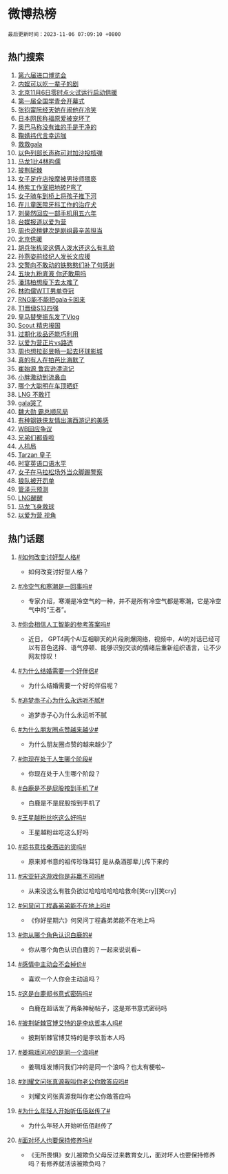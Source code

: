# 微博热榜

`最后更新时间：2023-11-06 07:09:10 +0800`

## 热门搜索

1. [第六届进口博览会](https://m.weibo.cn/search?containerid=100103type%3D1%26t%3D10%26q%3D%23%E7%AC%AC%E5%85%AD%E5%B1%8A%E8%BF%9B%E5%8F%A3%E5%8D%9A%E8%A7%88%E4%BC%9A%23&stream_entry_id=51&isnewpage=1&extparam=seat%3D1%26pos%3D0%26q%3D%2523%25E7%25AC%25AC%25E5%2585%25AD%25E5%25B1%258A%25E8%25BF%259B%25E5%258F%25A3%25E5%258D%259A%25E8%25A7%2588%25E4%25BC%259A%2523%26c_type%3D51%26stream_entry_id%3D51%26cate%3D10103%26dgr%3D0%26filter_type%3Drealtimehot%26display_time%3D1699225748%26pre_seqid%3D1699225748948021755131)
1. [内娱可以吃一辈子的剧](https://m.weibo.cn/search?containerid=100103type%3D1%26t%3D10%26q%3D%E5%86%85%E5%A8%B1%E5%8F%AF%E4%BB%A5%E5%90%83%E4%B8%80%E8%BE%88%E5%AD%90%E7%9A%84%E5%89%A7&stream_entry_id=31&isnewpage=1&extparam=seat%3D1%26pos%3D0%26lcate%3D5001%26flag%3D2%26dgr%3D0%26q%3D%25E5%2586%2585%25E5%25A8%25B1%25E5%258F%25AF%25E4%25BB%25A5%25E5%2590%2583%25E4%25B8%2580%25E8%25BE%2588%25E5%25AD%2590%25E7%259A%2584%25E5%2589%25A7%26filter_type%3Drealtimehot%26stream_entry_id%3D31%26band_rank%3D1%26cate%3D5001%26realpos%3D1%26c_type%3D31%26display_time%3D1699225748%26pre_seqid%3D1699225748948021755131)
1. [北京11月6日零时点火试运行启动供暖](https://m.weibo.cn/search?containerid=100103type%3D1%26t%3D10%26q%3D%23%E5%8C%97%E4%BA%AC11%E6%9C%886%E6%97%A5%E9%9B%B6%E6%97%B6%E7%82%B9%E7%81%AB%E8%AF%95%E8%BF%90%E8%A1%8C%E5%90%AF%E5%8A%A8%E4%BE%9B%E6%9A%96%23&stream_entry_id=31&isnewpage=1&extparam=seat%3D1%26pos%3D1%26lcate%3D5001%26flag%3D0%26dgr%3D0%26q%3D%2523%25E5%258C%2597%25E4%25BA%25AC11%25E6%259C%25886%25E6%2597%25A5%25E9%259B%25B6%25E6%2597%25B6%25E7%2582%25B9%25E7%2581%25AB%25E8%25AF%2595%25E8%25BF%2590%25E8%25A1%258C%25E5%2590%25AF%25E5%258A%25A8%25E4%25BE%259B%25E6%259A%2596%2523%26filter_type%3Drealtimehot%26stream_entry_id%3D31%26band_rank%3D2%26cate%3D5001%26realpos%3D2%26c_type%3D31%26display_time%3D1699225748%26pre_seqid%3D1699225748948021755131)
1. [第一届全国学青会开幕式](https://m.weibo.cn/search?containerid=100103type%3D1%26t%3D10%26q%3D%23%E7%AC%AC%E4%B8%80%E5%B1%8A%E5%85%A8%E5%9B%BD%E5%AD%A6%E9%9D%92%E4%BC%9A%E5%BC%80%E5%B9%95%E5%BC%8F%23&stream_entry_id=31&isnewpage=1&extparam=seat%3D1%26pos%3D2%26lcate%3D5001%26flag%3D0%26dgr%3D0%26q%3D%2523%25E7%25AC%25AC%25E4%25B8%2580%25E5%25B1%258A%25E5%2585%25A8%25E5%259B%25BD%25E5%25AD%25A6%25E9%259D%2592%25E4%25BC%259A%25E5%25BC%2580%25E5%25B9%2595%25E5%25BC%258F%2523%26filter_type%3Drealtimehot%26stream_entry_id%3D31%26band_rank%3D3%26cate%3D5001%26realpos%3D3%26c_type%3D31%26display_time%3D1699225748%26pre_seqid%3D1699225748948021755131)
1. [张钧甯阮经天她在闹他在冷笑](https://m.weibo.cn/search?containerid=100103type%3D1%26t%3D10%26q%3D%23%E5%BC%A0%E9%92%A7%E7%94%AF%E9%98%AE%E7%BB%8F%E5%A4%A9%E5%A5%B9%E5%9C%A8%E9%97%B9%E4%BB%96%E5%9C%A8%E5%86%B7%E7%AC%91%23&stream_entry_id=31&isnewpage=1&extparam=seat%3D1%26pos%3D3%26lcate%3D5001%26flag%3D0%26dgr%3D0%26q%3D%2523%25E5%25BC%25A0%25E9%2592%25A7%25E7%2594%25AF%25E9%2598%25AE%25E7%25BB%258F%25E5%25A4%25A9%25E5%25A5%25B9%25E5%259C%25A8%25E9%2597%25B9%25E4%25BB%2596%25E5%259C%25A8%25E5%2586%25B7%25E7%25AC%2591%2523%26filter_type%3Drealtimehot%26stream_entry_id%3D31%26band_rank%3D4%26cate%3D5001%26realpos%3D4%26c_type%3D31%26display_time%3D1699225748%26pre_seqid%3D1699225748948021755131)
1. [日本网民称福原爱被宠坏了](https://m.weibo.cn/search?containerid=100103type%3D1%26t%3D10%26q%3D%23%E6%97%A5%E6%9C%AC%E7%BD%91%E6%B0%91%E7%A7%B0%E7%A6%8F%E5%8E%9F%E7%88%B1%E8%A2%AB%E5%AE%A0%E5%9D%8F%E4%BA%86%23&stream_entry_id=31&isnewpage=1&extparam=seat%3D1%26pos%3D4%26lcate%3D5001%26flag%3D0%26dgr%3D0%26q%3D%2523%25E6%2597%25A5%25E6%259C%25AC%25E7%25BD%2591%25E6%25B0%2591%25E7%25A7%25B0%25E7%25A6%258F%25E5%258E%259F%25E7%2588%25B1%25E8%25A2%25AB%25E5%25AE%25A0%25E5%259D%258F%25E4%25BA%2586%2523%26filter_type%3Drealtimehot%26stream_entry_id%3D31%26band_rank%3D5%26cate%3D5001%26realpos%3D5%26c_type%3D31%26display_time%3D1699225748%26pre_seqid%3D1699225748948021755131)
1. [奥巴马称没有谁的手是干净的](https://m.weibo.cn/search?containerid=100103type%3D1%26t%3D10%26q%3D%23%E5%A5%A5%E5%B7%B4%E9%A9%AC%E7%A7%B0%E6%B2%A1%E6%9C%89%E8%B0%81%E7%9A%84%E6%89%8B%E6%98%AF%E5%B9%B2%E5%87%80%E7%9A%84%23&stream_entry_id=31&isnewpage=1&extparam=seat%3D1%26pos%3D5%26lcate%3D5001%26flag%3D2%26dgr%3D0%26q%3D%2523%25E5%25A5%25A5%25E5%25B7%25B4%25E9%25A9%25AC%25E7%25A7%25B0%25E6%25B2%25A1%25E6%259C%2589%25E8%25B0%2581%25E7%259A%2584%25E6%2589%258B%25E6%2598%25AF%25E5%25B9%25B2%25E5%2587%2580%25E7%259A%2584%2523%26filter_type%3Drealtimehot%26stream_entry_id%3D31%26band_rank%3D6%26cate%3D5001%26realpos%3D6%26c_type%3D31%26display_time%3D1699225748%26pre_seqid%3D1699225748948021755131)
1. [鞠婧祎代言幸运咖](https://m.weibo.cn/search?containerid=100103type%3D1%26t%3D10%26q%3D%23%E9%9E%A0%E5%A9%A7%E7%A5%8E%E4%BB%A3%E8%A8%80%E5%B9%B8%E8%BF%90%E5%92%96%23&stream_entry_id=31&isnewpage=1&extparam=seat%3D1%26pos%3D6%26is_ad_pos%3D1%26topic_ad%3D1%26dgr%3D0%26filter_type%3Drealtimehot%26q%3D%2523%25E9%259E%25A0%25E5%25A9%25A7%25E7%25A5%258E%25E4%25BB%25A3%25E8%25A8%2580%25E5%25B9%25B8%25E8%25BF%2590%25E5%2592%2596%2523%26c_type%3D31%26stream_entry_id%3D31%26adid%3D210591%26cate%3D5001%26lcate%3D5001%26band_rank%3D7%26display_time%3D1699225748%26pre_seqid%3D1699225748948021755131)
1. [救救gala](https://m.weibo.cn/search?containerid=100103type%3D1%26t%3D10%26q%3D%E6%95%91%E6%95%91gala&stream_entry_id=31&isnewpage=1&extparam=seat%3D1%26pos%3D7%26lcate%3D5001%26flag%3D16%26dgr%3D0%26q%3D%25E6%2595%2591%25E6%2595%2591gala%26filter_type%3Drealtimehot%26stream_entry_id%3D31%26band_rank%3D7%26cate%3D5001%26realpos%3D7%26c_type%3D31%26display_time%3D1699225748%26pre_seqid%3D1699225748948021755131)
1. [以色列部长声称可对加沙投核弹](https://m.weibo.cn/search?containerid=100103type%3D1%26t%3D10%26q%3D%23%E4%BB%A5%E8%89%B2%E5%88%97%E9%83%A8%E9%95%BF%E5%A3%B0%E7%A7%B0%E5%8F%AF%E5%AF%B9%E5%8A%A0%E6%B2%99%E6%8A%95%E6%A0%B8%E5%BC%B9%23&stream_entry_id=31&isnewpage=1&extparam=seat%3D1%26pos%3D8%26lcate%3D5001%26flag%3D0%26dgr%3D0%26q%3D%2523%25E4%25BB%25A5%25E8%2589%25B2%25E5%2588%2597%25E9%2583%25A8%25E9%2595%25BF%25E5%25A3%25B0%25E7%25A7%25B0%25E5%258F%25AF%25E5%25AF%25B9%25E5%258A%25A0%25E6%25B2%2599%25E6%258A%2595%25E6%25A0%25B8%25E5%25BC%25B9%2523%26filter_type%3Drealtimehot%26stream_entry_id%3D31%26band_rank%3D8%26cate%3D5001%26realpos%3D8%26c_type%3D31%26display_time%3D1699225748%26pre_seqid%3D1699225748948021755131)
1. [马龙1比4林昀儒](https://m.weibo.cn/search?containerid=100103type%3D1%26t%3D10%26q%3D%23%E9%A9%AC%E9%BE%991%E6%AF%944%E6%9E%97%E6%98%80%E5%84%92%23&stream_entry_id=31&isnewpage=1&extparam=seat%3D1%26pos%3D9%26lcate%3D5001%26flag%3D0%26dgr%3D0%26q%3D%2523%25E9%25A9%25AC%25E9%25BE%25991%25E6%25AF%25944%25E6%259E%2597%25E6%2598%2580%25E5%2584%2592%2523%26filter_type%3Drealtimehot%26stream_entry_id%3D31%26band_rank%3D9%26cate%3D5001%26realpos%3D9%26c_type%3D31%26display_time%3D1699225748%26pre_seqid%3D1699225748948021755131)
1. [披荆斩棘](https://m.weibo.cn/search?containerid=100103type%3D1%26t%3D10%26q%3D%E6%8A%AB%E8%8D%86%E6%96%A9%E6%A3%98&stream_entry_id=31&isnewpage=1&extparam=seat%3D1%26pos%3D10%26lcate%3D5001%26flag%3D0%26dgr%3D0%26q%3D%25E6%258A%25AB%25E8%258D%2586%25E6%2596%25A9%25E6%25A3%2598%26filter_type%3Drealtimehot%26stream_entry_id%3D31%26band_rank%3D10%26cate%3D5001%26realpos%3D10%26c_type%3D31%26display_time%3D1699225748%26pre_seqid%3D1699225748948021755131)
1. [女子足疗店按摩被男技师猥亵](https://m.weibo.cn/search?containerid=100103type%3D1%26t%3D10%26q%3D%23%E5%A5%B3%E5%AD%90%E8%B6%B3%E7%96%97%E5%BA%97%E6%8C%89%E6%91%A9%E8%A2%AB%E7%94%B7%E6%8A%80%E5%B8%88%E7%8C%A5%E4%BA%B5%23&stream_entry_id=31&isnewpage=1&extparam=seat%3D1%26pos%3D11%26lcate%3D5001%26flag%3D2%26dgr%3D0%26q%3D%2523%25E5%25A5%25B3%25E5%25AD%2590%25E8%25B6%25B3%25E7%2596%2597%25E5%25BA%2597%25E6%258C%2589%25E6%2591%25A9%25E8%25A2%25AB%25E7%2594%25B7%25E6%258A%2580%25E5%25B8%2588%25E7%258C%25A5%25E4%25BA%25B5%2523%26filter_type%3Drealtimehot%26stream_entry_id%3D31%26band_rank%3D11%26cate%3D5001%26realpos%3D11%26c_type%3D31%26display_time%3D1699225748%26pre_seqid%3D1699225748948021755131)
1. [杨紫工作室把地砖P弯了](https://m.weibo.cn/search?containerid=100103type%3D1%26t%3D10%26q%3D%23%E6%9D%A8%E7%B4%AB%E5%B7%A5%E4%BD%9C%E5%AE%A4%E6%8A%8A%E5%9C%B0%E7%A0%96P%E5%BC%AF%E4%BA%86%23&stream_entry_id=31&isnewpage=1&extparam=seat%3D1%26pos%3D12%26lcate%3D5001%26flag%3D2%26dgr%3D0%26q%3D%2523%25E6%259D%25A8%25E7%25B4%25AB%25E5%25B7%25A5%25E4%25BD%259C%25E5%25AE%25A4%25E6%258A%258A%25E5%259C%25B0%25E7%25A0%2596P%25E5%25BC%25AF%25E4%25BA%2586%2523%26filter_type%3Drealtimehot%26stream_entry_id%3D31%26band_rank%3D12%26cate%3D5001%26realpos%3D12%26c_type%3D31%26display_time%3D1699225748%26pre_seqid%3D1699225748948021755131)
1. [女子骑车到桥上将孩子推下河](https://m.weibo.cn/search?containerid=100103type%3D1%26t%3D10%26q%3D%23%E5%A5%B3%E5%AD%90%E9%AA%91%E8%BD%A6%E5%88%B0%E6%A1%A5%E4%B8%8A%E5%B0%86%E5%AD%A9%E5%AD%90%E6%8E%A8%E4%B8%8B%E6%B2%B3%23&stream_entry_id=31&isnewpage=1&extparam=seat%3D1%26pos%3D13%26lcate%3D5001%26flag%3D0%26dgr%3D0%26q%3D%2523%25E5%25A5%25B3%25E5%25AD%2590%25E9%25AA%2591%25E8%25BD%25A6%25E5%2588%25B0%25E6%25A1%25A5%25E4%25B8%258A%25E5%25B0%2586%25E5%25AD%25A9%25E5%25AD%2590%25E6%258E%25A8%25E4%25B8%258B%25E6%25B2%25B3%2523%26filter_type%3Drealtimehot%26stream_entry_id%3D31%26band_rank%3D13%26cate%3D5001%26realpos%3D13%26c_type%3D31%26display_time%3D1699225748%26pre_seqid%3D1699225748948021755131)
1. [在儿童医院牙科工作的治疗犬](https://m.weibo.cn/search?containerid=100103type%3D1%26t%3D10%26q%3D%E5%9C%A8%E5%84%BF%E7%AB%A5%E5%8C%BB%E9%99%A2%E7%89%99%E7%A7%91%E5%B7%A5%E4%BD%9C%E7%9A%84%E6%B2%BB%E7%96%97%E7%8A%AC&stream_entry_id=31&isnewpage=1&extparam=seat%3D1%26pos%3D14%26lcate%3D5001%26flag%3D0%26dgr%3D0%26q%3D%25E5%259C%25A8%25E5%2584%25BF%25E7%25AB%25A5%25E5%258C%25BB%25E9%2599%25A2%25E7%2589%2599%25E7%25A7%2591%25E5%25B7%25A5%25E4%25BD%259C%25E7%259A%2584%25E6%25B2%25BB%25E7%2596%2597%25E7%258A%25AC%26filter_type%3Drealtimehot%26stream_entry_id%3D31%26band_rank%3D14%26cate%3D5001%26realpos%3D14%26c_type%3D31%26display_time%3D1699225748%26pre_seqid%3D1699225748948021755131)
1. [刘昊然回应一部手机用五六年](https://m.weibo.cn/search?containerid=100103type%3D1%26t%3D10%26q%3D%23%E5%88%98%E6%98%8A%E7%84%B6%E5%9B%9E%E5%BA%94%E4%B8%80%E9%83%A8%E6%89%8B%E6%9C%BA%E7%94%A8%E4%BA%94%E5%85%AD%E5%B9%B4%23&stream_entry_id=31&isnewpage=1&extparam=seat%3D1%26pos%3D15%26lcate%3D5001%26flag%3D0%26dgr%3D0%26q%3D%2523%25E5%2588%2598%25E6%2598%258A%25E7%2584%25B6%25E5%259B%259E%25E5%25BA%2594%25E4%25B8%2580%25E9%2583%25A8%25E6%2589%258B%25E6%259C%25BA%25E7%2594%25A8%25E4%25BA%2594%25E5%2585%25AD%25E5%25B9%25B4%2523%26filter_type%3Drealtimehot%26stream_entry_id%3D31%26band_rank%3D15%26cate%3D5001%26realpos%3D15%26c_type%3D31%26display_time%3D1699225748%26pre_seqid%3D1699225748948021755131)
1. [台媒报道以爱为营](https://m.weibo.cn/search?containerid=100103type%3D1%26t%3D10%26q%3D%23%E5%8F%B0%E5%AA%92%E6%8A%A5%E9%81%93%E4%BB%A5%E7%88%B1%E4%B8%BA%E8%90%A5%23&stream_entry_id=31&isnewpage=1&extparam=seat%3D1%26pos%3D16%26lcate%3D5001%26flag%3D0%26dgr%3D0%26q%3D%2523%25E5%258F%25B0%25E5%25AA%2592%25E6%258A%25A5%25E9%2581%2593%25E4%25BB%25A5%25E7%2588%25B1%25E4%25B8%25BA%25E8%2590%25A5%2523%26filter_type%3Drealtimehot%26stream_entry_id%3D31%26band_rank%3D16%26cate%3D5001%26realpos%3D16%26c_type%3D31%26display_time%3D1699225748%26pre_seqid%3D1699225748948021755131)
1. [周也说檀健次是剧组最辛苦担当](https://m.weibo.cn/search?containerid=100103type%3D1%26t%3D10%26q%3D%23%E5%91%A8%E4%B9%9F%E8%AF%B4%E6%AA%80%E5%81%A5%E6%AC%A1%E6%98%AF%E5%89%A7%E7%BB%84%E6%9C%80%E8%BE%9B%E8%8B%A6%E6%8B%85%E5%BD%93%23&stream_entry_id=31&isnewpage=1&extparam=seat%3D1%26pos%3D17%26lcate%3D5001%26flag%3D1%26dgr%3D0%26q%3D%2523%25E5%2591%25A8%25E4%25B9%259F%25E8%25AF%25B4%25E6%25AA%2580%25E5%2581%25A5%25E6%25AC%25A1%25E6%2598%25AF%25E5%2589%25A7%25E7%25BB%2584%25E6%259C%2580%25E8%25BE%259B%25E8%258B%25A6%25E6%258B%2585%25E5%25BD%2593%2523%26filter_type%3Drealtimehot%26stream_entry_id%3D31%26band_rank%3D17%26cate%3D5001%26realpos%3D17%26c_type%3D31%26display_time%3D1699225748%26pre_seqid%3D1699225748948021755131)
1. [北京供暖](https://m.weibo.cn/search?containerid=100103type%3D1%26t%3D10%26q%3D%E5%8C%97%E4%BA%AC%E4%BE%9B%E6%9A%96&stream_entry_id=31&isnewpage=1&extparam=seat%3D1%26pos%3D18%26lcate%3D5001%26flag%3D0%26dgr%3D0%26q%3D%25E5%258C%2597%25E4%25BA%25AC%25E4%25BE%259B%25E6%259A%2596%26filter_type%3Drealtimehot%26stream_entry_id%3D31%26band_rank%3D18%26cate%3D5001%26realpos%3D18%26c_type%3D31%26display_time%3D1699225748%26pre_seqid%3D1699225748948021755131)
1. [胡兵张栋梁这俩人泼水还这么有礼貌](https://m.weibo.cn/search?containerid=100103type%3D1%26t%3D10%26q%3D%23%E8%83%A1%E5%85%B5%E5%BC%A0%E6%A0%8B%E6%A2%81%E8%BF%99%E4%BF%A9%E4%BA%BA%E6%B3%BC%E6%B0%B4%E8%BF%98%E8%BF%99%E4%B9%88%E6%9C%89%E7%A4%BC%E8%B2%8C%23&stream_entry_id=31&isnewpage=1&extparam=seat%3D1%26pos%3D19%26lcate%3D5001%26flag%3D0%26dgr%3D0%26q%3D%2523%25E8%2583%25A1%25E5%2585%25B5%25E5%25BC%25A0%25E6%25A0%258B%25E6%25A2%2581%25E8%25BF%2599%25E4%25BF%25A9%25E4%25BA%25BA%25E6%25B3%25BC%25E6%25B0%25B4%25E8%25BF%2598%25E8%25BF%2599%25E4%25B9%2588%25E6%259C%2589%25E7%25A4%25BC%25E8%25B2%258C%2523%26filter_type%3Drealtimehot%26stream_entry_id%3D31%26band_rank%3D19%26cate%3D5001%26realpos%3D19%26c_type%3D31%26display_time%3D1699225748%26pre_seqid%3D1699225748948021755131)
1. [孙燕姿前经纪人发长文应援](https://m.weibo.cn/search?containerid=100103type%3D1%26t%3D10%26q%3D%23%E5%AD%99%E7%87%95%E5%A7%BF%E5%89%8D%E7%BB%8F%E7%BA%AA%E4%BA%BA%E5%8F%91%E9%95%BF%E6%96%87%E5%BA%94%E6%8F%B4%23&stream_entry_id=31&isnewpage=1&extparam=seat%3D1%26pos%3D20%26lcate%3D5001%26flag%3D0%26dgr%3D0%26q%3D%2523%25E5%25AD%2599%25E7%2587%2595%25E5%25A7%25BF%25E5%2589%258D%25E7%25BB%258F%25E7%25BA%25AA%25E4%25BA%25BA%25E5%258F%2591%25E9%2595%25BF%25E6%2596%2587%25E5%25BA%2594%25E6%258F%25B4%2523%26filter_type%3Drealtimehot%26stream_entry_id%3D31%26band_rank%3D20%26cate%3D5001%26realpos%3D20%26c_type%3D31%26display_time%3D1699225748%26pre_seqid%3D1699225748948021755131)
1. [交警向不敢动的铁憨憨们补了句感谢](https://m.weibo.cn/search?containerid=100103type%3D1%26t%3D10%26q%3D%23%E4%BA%A4%E8%AD%A6%E5%90%91%E4%B8%8D%E6%95%A2%E5%8A%A8%E7%9A%84%E9%93%81%E6%86%A8%E6%86%A8%E4%BB%AC%E8%A1%A5%E4%BA%86%E5%8F%A5%E6%84%9F%E8%B0%A2%23&stream_entry_id=31&isnewpage=1&extparam=seat%3D1%26pos%3D21%26lcate%3D5001%26flag%3D32768%26dgr%3D0%26q%3D%2523%25E4%25BA%25A4%25E8%25AD%25A6%25E5%2590%2591%25E4%25B8%258D%25E6%2595%25A2%25E5%258A%25A8%25E7%259A%2584%25E9%2593%2581%25E6%2586%25A8%25E6%2586%25A8%25E4%25BB%25AC%25E8%25A1%25A5%25E4%25BA%2586%25E5%258F%25A5%25E6%2584%259F%25E8%25B0%25A2%2523%26filter_type%3Drealtimehot%26stream_entry_id%3D31%26band_rank%3D21%26cate%3D5001%26realpos%3D21%26c_type%3D31%26display_time%3D1699225748%26pre_seqid%3D1699225748948021755131)
1. [五块九粉底液 你还敢用吗](https://m.weibo.cn/search?containerid=100103type%3D1%26t%3D10%26q%3D%E4%BA%94%E5%9D%97%E4%B9%9D%E7%B2%89%E5%BA%95%E6%B6%B2+%E4%BD%A0%E8%BF%98%E6%95%A2%E7%94%A8%E5%90%97&stream_entry_id=31&isnewpage=1&extparam=seat%3D1%26pos%3D22%26lcate%3D5001%26flag%3D0%26dgr%3D0%26q%3D%25E4%25BA%2594%25E5%259D%2597%25E4%25B9%259D%25E7%25B2%2589%25E5%25BA%2595%25E6%25B6%25B2%2520%25E4%25BD%25A0%25E8%25BF%2598%25E6%2595%25A2%25E7%2594%25A8%25E5%2590%2597%26filter_type%3Drealtimehot%26stream_entry_id%3D31%26band_rank%3D22%26cate%3D5001%26realpos%3D22%26c_type%3D31%26display_time%3D1699225748%26pre_seqid%3D1699225748948021755131)
1. [潘玮柏想瘦下去太难了](https://m.weibo.cn/search?containerid=100103type%3D1%26t%3D10%26q%3D%23%E6%BD%98%E7%8E%AE%E6%9F%8F%E6%83%B3%E7%98%A6%E4%B8%8B%E5%8E%BB%E5%A4%AA%E9%9A%BE%E4%BA%86%23&stream_entry_id=31&isnewpage=1&extparam=seat%3D1%26pos%3D23%26lcate%3D5001%26flag%3D1%26dgr%3D0%26q%3D%2523%25E6%25BD%2598%25E7%258E%25AE%25E6%259F%258F%25E6%2583%25B3%25E7%2598%25A6%25E4%25B8%258B%25E5%258E%25BB%25E5%25A4%25AA%25E9%259A%25BE%25E4%25BA%2586%2523%26filter_type%3Drealtimehot%26stream_entry_id%3D31%26band_rank%3D23%26cate%3D5001%26realpos%3D23%26c_type%3D31%26display_time%3D1699225748%26pre_seqid%3D1699225748948021755131)
1. [林昀儒WTT男单夺冠](https://m.weibo.cn/search?containerid=100103type%3D1%26t%3D10%26q%3D%23%E6%9E%97%E6%98%80%E5%84%92WTT%E7%94%B7%E5%8D%95%E5%A4%BA%E5%86%A0%23&stream_entry_id=31&isnewpage=1&extparam=seat%3D1%26pos%3D24%26lcate%3D5001%26flag%3D0%26dgr%3D0%26q%3D%2523%25E6%259E%2597%25E6%2598%2580%25E5%2584%2592WTT%25E7%2594%25B7%25E5%258D%2595%25E5%25A4%25BA%25E5%2586%25A0%2523%26filter_type%3Drealtimehot%26stream_entry_id%3D31%26band_rank%3D24%26cate%3D5001%26realpos%3D24%26c_type%3D31%26display_time%3D1699225748%26pre_seqid%3D1699225748948021755131)
1. [RNG能不能把gala卡回来](https://m.weibo.cn/search?containerid=100103type%3D1%26t%3D10%26q%3D%23RNG%E8%83%BD%E4%B8%8D%E8%83%BD%E6%8A%8Agala%E5%8D%A1%E5%9B%9E%E6%9D%A5%23&stream_entry_id=31&isnewpage=1&extparam=seat%3D1%26pos%3D25%26lcate%3D5001%26flag%3D0%26dgr%3D0%26q%3D%2523RNG%25E8%2583%25BD%25E4%25B8%258D%25E8%2583%25BD%25E6%258A%258Agala%25E5%258D%25A1%25E5%259B%259E%25E6%259D%25A5%2523%26filter_type%3Drealtimehot%26stream_entry_id%3D31%26band_rank%3D25%26cate%3D5001%26realpos%3D25%26c_type%3D31%26display_time%3D1699225748%26pre_seqid%3D1699225748948021755131)
1. [T1晋级S13四强](https://m.weibo.cn/search?containerid=100103type%3D1%26t%3D10%26q%3D%23T1%E6%99%8B%E7%BA%A7S13%E5%9B%9B%E5%BC%BA%23&stream_entry_id=31&isnewpage=1&extparam=seat%3D1%26pos%3D26%26lcate%3D5001%26flag%3D0%26dgr%3D0%26q%3D%2523T1%25E6%2599%258B%25E7%25BA%25A7S13%25E5%259B%259B%25E5%25BC%25BA%2523%26filter_type%3Drealtimehot%26stream_entry_id%3D31%26band_rank%3D26%26cate%3D5001%26realpos%3D26%26c_type%3D31%26display_time%3D1699225748%26pre_seqid%3D1699225748948021755131)
1. [皇马替樊振东发了Vlog](https://m.weibo.cn/search?containerid=100103type%3D1%26t%3D10%26q%3D%E7%9A%87%E9%A9%AC%E6%9B%BF%E6%A8%8A%E6%8C%AF%E4%B8%9C%E5%8F%91%E4%BA%86Vlog&stream_entry_id=31&isnewpage=1&extparam=seat%3D1%26pos%3D27%26lcate%3D5001%26flag%3D0%26dgr%3D0%26q%3D%25E7%259A%2587%25E9%25A9%25AC%25E6%259B%25BF%25E6%25A8%258A%25E6%258C%25AF%25E4%25B8%259C%25E5%258F%2591%25E4%25BA%2586Vlog%26filter_type%3Drealtimehot%26stream_entry_id%3D31%26band_rank%3D27%26cate%3D5001%26realpos%3D27%26c_type%3D31%26display_time%3D1699225748%26pre_seqid%3D1699225748948021755131)
1. [Scout 精忠报国](https://m.weibo.cn/search?containerid=100103type%3D1%26t%3D10%26q%3DScout+%E7%B2%BE%E5%BF%A0%E6%8A%A5%E5%9B%BD&stream_entry_id=31&isnewpage=1&extparam=seat%3D1%26pos%3D28%26lcate%3D5001%26flag%3D0%26dgr%3D0%26q%3DScout%2520%25E7%25B2%25BE%25E5%25BF%25A0%25E6%258A%25A5%25E5%259B%25BD%26filter_type%3Drealtimehot%26stream_entry_id%3D31%26band_rank%3D28%26cate%3D5001%26realpos%3D28%26c_type%3D31%26display_time%3D1699225748%26pre_seqid%3D1699225748948021755131)
1. [过期化妆品还能巧利用](https://m.weibo.cn/search?containerid=100103type%3D1%26t%3D10%26q%3D%23%E8%BF%87%E6%9C%9F%E5%8C%96%E5%A6%86%E5%93%81%E8%BF%98%E8%83%BD%E5%B7%A7%E5%88%A9%E7%94%A8%23&stream_entry_id=31&isnewpage=1&extparam=seat%3D1%26pos%3D29%26lcate%3D5001%26flag%3D0%26dgr%3D0%26q%3D%2523%25E8%25BF%2587%25E6%259C%259F%25E5%258C%2596%25E5%25A6%2586%25E5%2593%2581%25E8%25BF%2598%25E8%2583%25BD%25E5%25B7%25A7%25E5%2588%25A9%25E7%2594%25A8%2523%26filter_type%3Drealtimehot%26stream_entry_id%3D31%26band_rank%3D29%26cate%3D5001%26realpos%3D29%26c_type%3D31%26display_time%3D1699225748%26pre_seqid%3D1699225748948021755131)
1. [以爱为营正片vs路透](https://m.weibo.cn/search?containerid=100103type%3D1%26t%3D10%26q%3D%E4%BB%A5%E7%88%B1%E4%B8%BA%E8%90%A5%E6%AD%A3%E7%89%87vs%E8%B7%AF%E9%80%8F&stream_entry_id=31&isnewpage=1&extparam=seat%3D1%26pos%3D30%26lcate%3D5001%26flag%3D0%26dgr%3D0%26q%3D%25E4%25BB%25A5%25E7%2588%25B1%25E4%25B8%25BA%25E8%2590%25A5%25E6%25AD%25A3%25E7%2589%2587vs%25E8%25B7%25AF%25E9%2580%258F%26filter_type%3Drealtimehot%26stream_entry_id%3D31%26band_rank%3D30%26cate%3D5001%26realpos%3D30%26c_type%3D31%26display_time%3D1699225748%26pre_seqid%3D1699225748948021755131)
1. [周也想拉彭昱畅一起去环球影城](https://m.weibo.cn/search?containerid=100103type%3D1%26t%3D10%26q%3D%23%E5%91%A8%E4%B9%9F%E6%83%B3%E6%8B%89%E5%BD%AD%E6%98%B1%E7%95%85%E4%B8%80%E8%B5%B7%E5%8E%BB%E7%8E%AF%E7%90%83%E5%BD%B1%E5%9F%8E%23&stream_entry_id=31&isnewpage=1&extparam=seat%3D1%26pos%3D31%26lcate%3D5001%26flag%3D1%26dgr%3D0%26q%3D%2523%25E5%2591%25A8%25E4%25B9%259F%25E6%2583%25B3%25E6%258B%2589%25E5%25BD%25AD%25E6%2598%25B1%25E7%2595%2585%25E4%25B8%2580%25E8%25B5%25B7%25E5%258E%25BB%25E7%258E%25AF%25E7%2590%2583%25E5%25BD%25B1%25E5%259F%258E%2523%26filter_type%3Drealtimehot%26stream_entry_id%3D31%26band_rank%3D31%26cate%3D5001%26realpos%3D31%26c_type%3D31%26display_time%3D1699225748%26pre_seqid%3D1699225748948021755131)
1. [真的有人在拍芭比海默了](https://m.weibo.cn/search?containerid=100103type%3D1%26t%3D10%26q%3D%23%E7%9C%9F%E7%9A%84%E6%9C%89%E4%BA%BA%E5%9C%A8%E6%8B%8D%E8%8A%AD%E6%AF%94%E6%B5%B7%E9%BB%98%E4%BA%86%23&stream_entry_id=31&isnewpage=1&extparam=seat%3D1%26pos%3D32%26lcate%3D5001%26flag%3D0%26dgr%3D0%26q%3D%2523%25E7%259C%259F%25E7%259A%2584%25E6%259C%2589%25E4%25BA%25BA%25E5%259C%25A8%25E6%258B%258D%25E8%258A%25AD%25E6%25AF%2594%25E6%25B5%25B7%25E9%25BB%2598%25E4%25BA%2586%2523%26filter_type%3Drealtimehot%26stream_entry_id%3D31%26band_rank%3D32%26cate%3D5001%26realpos%3D32%26c_type%3D31%26display_time%3D1699225748%26pre_seqid%3D1699225748948021755131)
1. [崔始源 鲁宾逊漂流记](https://m.weibo.cn/search?containerid=100103type%3D1%26t%3D10%26q%3D%E5%B4%94%E5%A7%8B%E6%BA%90+%E9%B2%81%E5%AE%BE%E9%80%8A%E6%BC%82%E6%B5%81%E8%AE%B0&stream_entry_id=31&isnewpage=1&extparam=seat%3D1%26pos%3D33%26lcate%3D5001%26flag%3D0%26dgr%3D0%26q%3D%25E5%25B4%2594%25E5%25A7%258B%25E6%25BA%2590%2520%25E9%25B2%2581%25E5%25AE%25BE%25E9%2580%258A%25E6%25BC%2582%25E6%25B5%2581%25E8%25AE%25B0%26filter_type%3Drealtimehot%26stream_entry_id%3D31%26band_rank%3D33%26cate%3D5001%26realpos%3D33%26c_type%3D31%26display_time%3D1699225748%26pre_seqid%3D1699225748948021755131)
1. [小胖激动到流鼻血](https://m.weibo.cn/search?containerid=100103type%3D1%26t%3D10%26q%3D%23%E5%B0%8F%E8%83%96%E6%BF%80%E5%8A%A8%E5%88%B0%E6%B5%81%E9%BC%BB%E8%A1%80%23&stream_entry_id=31&isnewpage=1&extparam=seat%3D1%26pos%3D34%26lcate%3D5001%26flag%3D0%26dgr%3D0%26q%3D%2523%25E5%25B0%258F%25E8%2583%2596%25E6%25BF%2580%25E5%258A%25A8%25E5%2588%25B0%25E6%25B5%2581%25E9%25BC%25BB%25E8%25A1%2580%2523%26filter_type%3Drealtimehot%26stream_entry_id%3D31%26band_rank%3D34%26cate%3D5001%26realpos%3D34%26c_type%3D31%26display_time%3D1699225748%26pre_seqid%3D1699225748948021755131)
1. [哪个大聪明在车顶晒虾](https://m.weibo.cn/search?containerid=100103type%3D1%26t%3D10%26q%3D%E5%93%AA%E4%B8%AA%E5%A4%A7%E8%81%AA%E6%98%8E%E5%9C%A8%E8%BD%A6%E9%A1%B6%E6%99%92%E8%99%BE&stream_entry_id=31&isnewpage=1&extparam=seat%3D1%26pos%3D35%26lcate%3D5001%26flag%3D0%26dgr%3D0%26q%3D%25E5%2593%25AA%25E4%25B8%25AA%25E5%25A4%25A7%25E8%2581%25AA%25E6%2598%258E%25E5%259C%25A8%25E8%25BD%25A6%25E9%25A1%25B6%25E6%2599%2592%25E8%2599%25BE%26filter_type%3Drealtimehot%26stream_entry_id%3D31%26band_rank%3D35%26cate%3D5001%26realpos%3D35%26c_type%3D31%26display_time%3D1699225748%26pre_seqid%3D1699225748948021755131)
1. [LNG 不敢打](https://m.weibo.cn/search?containerid=100103type%3D1%26t%3D10%26q%3DLNG+%E4%B8%8D%E6%95%A2%E6%89%93&stream_entry_id=31&isnewpage=1&extparam=seat%3D1%26pos%3D36%26lcate%3D5001%26flag%3D0%26dgr%3D0%26q%3DLNG%2520%25E4%25B8%258D%25E6%2595%25A2%25E6%2589%2593%26filter_type%3Drealtimehot%26stream_entry_id%3D31%26band_rank%3D36%26cate%3D5001%26realpos%3D36%26c_type%3D31%26display_time%3D1699225748%26pre_seqid%3D1699225748948021755131)
1. [gala哭了](https://m.weibo.cn/search?containerid=100103type%3D1%26t%3D10%26q%3Dgala%E5%93%AD%E4%BA%86&stream_entry_id=31&isnewpage=1&extparam=seat%3D1%26pos%3D37%26lcate%3D5001%26flag%3D0%26dgr%3D0%26q%3Dgala%25E5%2593%25AD%25E4%25BA%2586%26filter_type%3Drealtimehot%26stream_entry_id%3D31%26band_rank%3D37%26cate%3D5001%26realpos%3D37%26c_type%3D31%26display_time%3D1699225748%26pre_seqid%3D1699225748948021755131)
1. [魏大勋 霸总顺风局](https://m.weibo.cn/search?containerid=100103type%3D1%26t%3D10%26q%3D%E9%AD%8F%E5%A4%A7%E5%8B%8B+%E9%9C%B8%E6%80%BB%E9%A1%BA%E9%A3%8E%E5%B1%80&stream_entry_id=31&isnewpage=1&extparam=seat%3D1%26pos%3D38%26lcate%3D5001%26flag%3D0%26dgr%3D0%26q%3D%25E9%25AD%258F%25E5%25A4%25A7%25E5%258B%258B%2520%25E9%259C%25B8%25E6%2580%25BB%25E9%25A1%25BA%25E9%25A3%258E%25E5%25B1%2580%26filter_type%3Drealtimehot%26stream_entry_id%3D31%26band_rank%3D38%26cate%3D5001%26realpos%3D38%26c_type%3D31%26display_time%3D1699225748%26pre_seqid%3D1699225748948021755131)
1. [有种钢铁侠友情出演西游记的美感](https://m.weibo.cn/search?containerid=100103type%3D1%26t%3D10%26q%3D%23%E6%9C%89%E7%A7%8D%E9%92%A2%E9%93%81%E4%BE%A0%E5%8F%8B%E6%83%85%E5%87%BA%E6%BC%94%E8%A5%BF%E6%B8%B8%E8%AE%B0%E7%9A%84%E7%BE%8E%E6%84%9F%23&stream_entry_id=31&isnewpage=1&extparam=seat%3D1%26pos%3D39%26lcate%3D5001%26flag%3D1%26dgr%3D0%26q%3D%2523%25E6%259C%2589%25E7%25A7%258D%25E9%2592%25A2%25E9%2593%2581%25E4%25BE%25A0%25E5%258F%258B%25E6%2583%2585%25E5%2587%25BA%25E6%25BC%2594%25E8%25A5%25BF%25E6%25B8%25B8%25E8%25AE%25B0%25E7%259A%2584%25E7%25BE%258E%25E6%2584%259F%2523%26filter_type%3Drealtimehot%26stream_entry_id%3D31%26band_rank%3D39%26cate%3D5001%26realpos%3D39%26c_type%3D31%26display_time%3D1699225748%26pre_seqid%3D1699225748948021755131)
1. [WB回应争议](https://m.weibo.cn/search?containerid=100103type%3D1%26t%3D10%26q%3DWB%E5%9B%9E%E5%BA%94%E4%BA%89%E8%AE%AE&stream_entry_id=31&isnewpage=1&extparam=seat%3D1%26pos%3D40%26lcate%3D5001%26flag%3D0%26dgr%3D0%26q%3DWB%25E5%259B%259E%25E5%25BA%2594%25E4%25BA%2589%25E8%25AE%25AE%26filter_type%3Drealtimehot%26stream_entry_id%3D31%26band_rank%3D40%26cate%3D5001%26realpos%3D40%26c_type%3D31%26display_time%3D1699225748%26pre_seqid%3D1699225748948021755131)
1. [兄弟们都昏啦](https://m.weibo.cn/search?containerid=100103type%3D1%26t%3D10%26q%3D%E5%85%84%E5%BC%9F%E4%BB%AC%E9%83%BD%E6%98%8F%E5%95%A6&stream_entry_id=31&isnewpage=1&extparam=seat%3D1%26pos%3D41%26lcate%3D5001%26flag%3D0%26dgr%3D0%26q%3D%25E5%2585%2584%25E5%25BC%259F%25E4%25BB%25AC%25E9%2583%25BD%25E6%2598%258F%25E5%2595%25A6%26filter_type%3Drealtimehot%26stream_entry_id%3D31%26band_rank%3D41%26cate%3D5001%26realpos%3D41%26c_type%3D31%26display_time%3D1699225748%26pre_seqid%3D1699225748948021755131)
1. [人机局](https://m.weibo.cn/search?containerid=100103type%3D1%26t%3D10%26q%3D%E4%BA%BA%E6%9C%BA%E5%B1%80&stream_entry_id=31&isnewpage=1&extparam=seat%3D1%26pos%3D42%26lcate%3D5001%26flag%3D0%26dgr%3D0%26q%3D%25E4%25BA%25BA%25E6%259C%25BA%25E5%25B1%2580%26filter_type%3Drealtimehot%26stream_entry_id%3D31%26band_rank%3D42%26cate%3D5001%26realpos%3D42%26c_type%3D31%26display_time%3D1699225748%26pre_seqid%3D1699225748948021755131)
1. [Tarzan 皇子](https://m.weibo.cn/search?containerid=100103type%3D1%26t%3D10%26q%3DTarzan+%E7%9A%87%E5%AD%90&stream_entry_id=31&isnewpage=1&extparam=seat%3D1%26pos%3D43%26lcate%3D5001%26flag%3D0%26dgr%3D0%26q%3DTarzan%2520%25E7%259A%2587%25E5%25AD%2590%26filter_type%3Drealtimehot%26stream_entry_id%3D31%26band_rank%3D43%26cate%3D5001%26realpos%3D43%26c_type%3D31%26display_time%3D1699225748%26pre_seqid%3D1699225748948021755131)
1. [时宴英语口语水平](https://m.weibo.cn/search?containerid=100103type%3D1%26t%3D10%26q%3D%E6%97%B6%E5%AE%B4%E8%8B%B1%E8%AF%AD%E5%8F%A3%E8%AF%AD%E6%B0%B4%E5%B9%B3&stream_entry_id=31&isnewpage=1&extparam=seat%3D1%26pos%3D44%26lcate%3D5001%26flag%3D0%26dgr%3D0%26q%3D%25E6%2597%25B6%25E5%25AE%25B4%25E8%258B%25B1%25E8%25AF%25AD%25E5%258F%25A3%25E8%25AF%25AD%25E6%25B0%25B4%25E5%25B9%25B3%26filter_type%3Drealtimehot%26stream_entry_id%3D31%26band_rank%3D44%26cate%3D5001%26realpos%3D44%26c_type%3D31%26display_time%3D1699225748%26pre_seqid%3D1699225748948021755131)
1. [女子在马拉松场外当众脚踢警察](https://m.weibo.cn/search?containerid=100103type%3D1%26t%3D10%26q%3D%23%E5%A5%B3%E5%AD%90%E5%9C%A8%E9%A9%AC%E6%8B%89%E6%9D%BE%E5%9C%BA%E5%A4%96%E5%BD%93%E4%BC%97%E8%84%9A%E8%B8%A2%E8%AD%A6%E5%AF%9F%23&stream_entry_id=31&isnewpage=1&extparam=seat%3D1%26pos%3D45%26lcate%3D5001%26flag%3D0%26dgr%3D0%26q%3D%2523%25E5%25A5%25B3%25E5%25AD%2590%25E5%259C%25A8%25E9%25A9%25AC%25E6%258B%2589%25E6%259D%25BE%25E5%259C%25BA%25E5%25A4%2596%25E5%25BD%2593%25E4%25BC%2597%25E8%2584%259A%25E8%25B8%25A2%25E8%25AD%25A6%25E5%25AF%259F%2523%26filter_type%3Drealtimehot%26stream_entry_id%3D31%26band_rank%3D45%26cate%3D5001%26realpos%3D45%26c_type%3D31%26display_time%3D1699225748%26pre_seqid%3D1699225748948021755131)
1. [狼队被开罚单](https://m.weibo.cn/search?containerid=100103type%3D1%26t%3D10%26q%3D%23%E7%8B%BC%E9%98%9F%E8%A2%AB%E5%BC%80%E7%BD%9A%E5%8D%95%23&stream_entry_id=31&isnewpage=1&extparam=seat%3D1%26pos%3D46%26lcate%3D5001%26flag%3D0%26dgr%3D0%26q%3D%2523%25E7%258B%25BC%25E9%2598%259F%25E8%25A2%25AB%25E5%25BC%2580%25E7%25BD%259A%25E5%258D%2595%2523%26filter_type%3Drealtimehot%26stream_entry_id%3D31%26band_rank%3D46%26cate%3D5001%26realpos%3D46%26c_type%3D31%26display_time%3D1699225748%26pre_seqid%3D1699225748948021755131)
1. [管泽元预测](https://m.weibo.cn/search?containerid=100103type%3D1%26t%3D10%26q%3D%E7%AE%A1%E6%B3%BD%E5%85%83%E9%A2%84%E6%B5%8B&stream_entry_id=31&isnewpage=1&extparam=seat%3D1%26pos%3D47%26lcate%3D5001%26flag%3D0%26dgr%3D0%26q%3D%25E7%25AE%25A1%25E6%25B3%25BD%25E5%2585%2583%25E9%25A2%2584%25E6%25B5%258B%26filter_type%3Drealtimehot%26stream_entry_id%3D31%26band_rank%3D47%26cate%3D5001%26realpos%3D47%26c_type%3D31%26display_time%3D1699225748%26pre_seqid%3D1699225748948021755131)
1. [LNG醒醒](https://m.weibo.cn/search?containerid=100103type%3D1%26t%3D10%26q%3D%23LNG%E9%86%92%E9%86%92%23&stream_entry_id=31&isnewpage=1&extparam=seat%3D1%26pos%3D48%26lcate%3D5001%26flag%3D0%26dgr%3D0%26q%3D%2523LNG%25E9%2586%2592%25E9%2586%2592%2523%26filter_type%3Drealtimehot%26stream_entry_id%3D31%26band_rank%3D48%26cate%3D5001%26realpos%3D48%26c_type%3D31%26display_time%3D1699225748%26pre_seqid%3D1699225748948021755131)
1. [马龙飞身救球](https://m.weibo.cn/search?containerid=100103type%3D1%26t%3D10%26q%3D%23%E9%A9%AC%E9%BE%99%E9%A3%9E%E8%BA%AB%E6%95%91%E7%90%83%23&stream_entry_id=31&isnewpage=1&extparam=seat%3D1%26pos%3D49%26lcate%3D5001%26flag%3D0%26dgr%3D0%26q%3D%2523%25E9%25A9%25AC%25E9%25BE%2599%25E9%25A3%259E%25E8%25BA%25AB%25E6%2595%2591%25E7%2590%2583%2523%26filter_type%3Drealtimehot%26stream_entry_id%3D31%26band_rank%3D49%26cate%3D5001%26realpos%3D49%26c_type%3D31%26display_time%3D1699225748%26pre_seqid%3D1699225748948021755131)
1. [以爱为营 视角](https://m.weibo.cn/search?containerid=100103type%3D1%26t%3D10%26q%3D%E4%BB%A5%E7%88%B1%E4%B8%BA%E8%90%A5+%E8%A7%86%E8%A7%92&stream_entry_id=31&isnewpage=1&extparam=seat%3D1%26pos%3D50%26lcate%3D5001%26flag%3D0%26dgr%3D0%26q%3D%25E4%25BB%25A5%25E7%2588%25B1%25E4%25B8%25BA%25E8%2590%25A5%2520%25E8%25A7%2586%25E8%25A7%2592%26filter_type%3Drealtimehot%26stream_entry_id%3D31%26band_rank%3D50%26cate%3D5001%26realpos%3D50%26c_type%3D31%26display_time%3D1699225748%26pre_seqid%3D1699225748948021755131)

## 热门话题

1. [#如何改变讨好型人格#](https://m.weibo.cn/search?containerid=231522type%3D1%26t%3D10%26q%3D%23%E5%A6%82%E4%BD%95%E6%94%B9%E5%8F%98%E8%AE%A8%E5%A5%BD%E5%9E%8B%E4%BA%BA%E6%A0%BC%23&stream_entry_id=128&isnewpage=1&extparam=seat%3D1%26pos%3D1-0-0%26c_type%3D128%26lcate%3D5004%26cate%3D5004%26dgr%3D0%26unitid%3D1699091237200%26display_time%3D1699225750%26pre_seqid%3D169922575032397115212)
    - 如何改变讨好型人格？

1. [#冷空气和寒潮是一回事吗#](https://m.weibo.cn/search?containerid=231522type%3D1%26t%3D10%26q%3D%23%E5%86%B7%E7%A9%BA%E6%B0%94%E5%92%8C%E5%AF%92%E6%BD%AE%E6%98%AF%E4%B8%80%E5%9B%9E%E4%BA%8B%E5%90%97%23&stream_entry_id=128&isnewpage=1&extparam=seat%3D1%26pos%3D1-0-1%26c_type%3D128%26lcate%3D5004%26cate%3D5004%26dgr%3D0%26unitid%3D1699189314995%26display_time%3D1699225750%26pre_seqid%3D169922575032397115212)
    - 专家介绍，寒潮是冷空气的一种，并不是所有冷空气都是寒潮，它是冷空气中的“王者”。

1. [#你会相信人工智能的参考答案吗#](https://m.weibo.cn/search?containerid=231522type%3D1%26t%3D10%26q%3D%23%E4%BD%A0%E4%BC%9A%E7%9B%B8%E4%BF%A1%E4%BA%BA%E5%B7%A5%E6%99%BA%E8%83%BD%E7%9A%84%E5%8F%82%E8%80%83%E7%AD%94%E6%A1%88%E5%90%97%23&stream_entry_id=128&isnewpage=1&extparam=seat%3D1%26pos%3D1-0-2%26c_type%3D128%26lcate%3D5004%26cate%3D5004%26dgr%3D0%26unitid%3D1699103871982%26display_time%3D1699225750%26pre_seqid%3D169922575032397115212)
    - 近日， GPT4两个AI互相聊天的片段刷爆网络，视频中，AI的对话已经可以有音色选择、语气停顿、能够识别交谈的情绪后重新组织语言，让不少网友惊叹！

1. [#为什么结婚需要一个好伴侣#](https://m.weibo.cn/search?containerid=231522type%3D1%26t%3D10%26q%3D%23%E4%B8%BA%E4%BB%80%E4%B9%88%E7%BB%93%E5%A9%9A%E9%9C%80%E8%A6%81%E4%B8%80%E4%B8%AA%E5%A5%BD%E4%BC%B4%E4%BE%A3%23&stream_entry_id=128&isnewpage=1&extparam=seat%3D1%26pos%3D1-0-3%26c_type%3D128%26lcate%3D5004%26cate%3D5004%26dgr%3D0%26unitid%3D1699141320289%26display_time%3D1699225750%26pre_seqid%3D169922575032397115212)
    - 为什么结婚需要一个好的伴侣呢？

1. [#追梦赤子心为什么永远听不腻#](https://m.weibo.cn/search?containerid=231522type%3D1%26t%3D10%26q%3D%23%E8%BF%BD%E6%A2%A6%E8%B5%A4%E5%AD%90%E5%BF%83%E4%B8%BA%E4%BB%80%E4%B9%88%E6%B0%B8%E8%BF%9C%E5%90%AC%E4%B8%8D%E8%85%BB%23&stream_entry_id=128&isnewpage=1&extparam=seat%3D1%26pos%3D1-0-4%26c_type%3D128%26lcate%3D5004%26cate%3D5004%26dgr%3D0%26unitid%3D1699170398410%26display_time%3D1699225750%26pre_seqid%3D169922575032397115212)
    - 追梦赤子心为什么永远听不腻

1. [#为什么朋友圈点赞越来越少#](https://m.weibo.cn/search?containerid=231522type%3D1%26t%3D10%26q%3D%23%E4%B8%BA%E4%BB%80%E4%B9%88%E6%9C%8B%E5%8F%8B%E5%9C%88%E7%82%B9%E8%B5%9E%E8%B6%8A%E6%9D%A5%E8%B6%8A%E5%B0%91%23&stream_entry_id=128&isnewpage=1&extparam=seat%3D1%26pos%3D1-0-5%26c_type%3D128%26lcate%3D5004%26cate%3D5004%26dgr%3D0%26unitid%3D1699146407868%26display_time%3D1699225750%26pre_seqid%3D169922575032397115212)
    - 为什么朋友圈点赞的越来越少了

1. [#你现在处于人生哪个阶段#](https://m.weibo.cn/search?containerid=231522type%3D1%26t%3D10%26q%3D%23%E4%BD%A0%E7%8E%B0%E5%9C%A8%E5%A4%84%E4%BA%8E%E4%BA%BA%E7%94%9F%E5%93%AA%E4%B8%AA%E9%98%B6%E6%AE%B5%23&stream_entry_id=128&isnewpage=1&extparam=seat%3D1%26pos%3D1-0-6%26c_type%3D128%26lcate%3D5004%26cate%3D5004%26dgr%3D0%26unitid%3D1699161111660%26display_time%3D1699225750%26pre_seqid%3D169922575032397115212)
    - 你现在处于人生哪个阶段？

1. [#白鹿是不是屁股按到手机了#](https://m.weibo.cn/search?containerid=231522type%3D1%26t%3D10%26q%3D%23%E7%99%BD%E9%B9%BF%E6%98%AF%E4%B8%8D%E6%98%AF%E5%B1%81%E8%82%A1%E6%8C%89%E5%88%B0%E6%89%8B%E6%9C%BA%E4%BA%86%23&stream_entry_id=128&isnewpage=1&extparam=seat%3D1%26pos%3D1-0-7%26c_type%3D128%26lcate%3D5004%26cate%3D5004%26dgr%3D0%26unitid%3D1699075650995%26display_time%3D1699225750%26pre_seqid%3D169922575032397115212)
    - 白鹿是不是屁股按到手机了

1. [#王星越粉丝吃这么好吗#](https://m.weibo.cn/search?containerid=231522type%3D1%26t%3D10%26q%3D%23%E7%8E%8B%E6%98%9F%E8%B6%8A%E7%B2%89%E4%B8%9D%E5%90%83%E8%BF%99%E4%B9%88%E5%A5%BD%E5%90%97%23&stream_entry_id=128&isnewpage=1&extparam=seat%3D1%26pos%3D1-0-8%26c_type%3D128%26lcate%3D5004%26cate%3D5004%26dgr%3D0%26unitid%3D1699111349415%26display_time%3D1699225750%26pre_seqid%3D169922575032397115212)
    - 王星越粉丝吃这么好吗

1. [#郑书意找桑酒进的货吗#](https://m.weibo.cn/search?containerid=231522type%3D1%26t%3D10%26q%3D%23%E9%83%91%E4%B9%A6%E6%84%8F%E6%89%BE%E6%A1%91%E9%85%92%E8%BF%9B%E7%9A%84%E8%B4%A7%E5%90%97%23&stream_entry_id=128&isnewpage=1&extparam=seat%3D1%26pos%3D1-0-9%26c_type%3D128%26lcate%3D5004%26cate%3D5004%26dgr%3D0%26unitid%3D1699078644163%26display_time%3D1699225750%26pre_seqid%3D169922575032397115212)
    - 原来郑书意的祖传珍珠耳钉 是从桑酒那辈儿传下来的

1. [#宋亚轩这游戏你是非赢不可吗#](https://m.weibo.cn/search?containerid=231522type%3D1%26t%3D10%26q%3D%23%E5%AE%8B%E4%BA%9A%E8%BD%A9%E8%BF%99%E6%B8%B8%E6%88%8F%E4%BD%A0%E6%98%AF%E9%9D%9E%E8%B5%A2%E4%B8%8D%E5%8F%AF%E5%90%97%23&stream_entry_id=128&isnewpage=1&extparam=seat%3D1%26pos%3D1-0-10%26c_type%3D128%26lcate%3D5004%26cate%3D5004%26dgr%3D0%26unitid%3D1699066940426%26display_time%3D1699225750%26pre_seqid%3D169922575032397115212)
    - 从来没这么有胜负欲过哈哈哈哈哈哈救命[笑cry][笑cry]

1. [#何炅问丁程鑫弟弟能不在地上吗#](https://m.weibo.cn/search?containerid=231522type%3D1%26t%3D10%26q%3D%23%E4%BD%95%E7%82%85%E9%97%AE%E4%B8%81%E7%A8%8B%E9%91%AB%E5%BC%9F%E5%BC%9F%E8%83%BD%E4%B8%8D%E5%9C%A8%E5%9C%B0%E4%B8%8A%E5%90%97%23&stream_entry_id=128&isnewpage=1&extparam=seat%3D1%26pos%3D1-0-11%26c_type%3D128%26lcate%3D5004%26cate%3D5004%26dgr%3D0%26unitid%3D1699068147671%26display_time%3D1699225750%26pre_seqid%3D169922575032397115212)
    - 《你好星期六》何炅问丁程鑫弟弟能不在地上吗

1. [#你从哪个角色认识白鹿的#](https://m.weibo.cn/search?containerid=231522type%3D1%26t%3D10%26q%3D%23%E4%BD%A0%E4%BB%8E%E5%93%AA%E4%B8%AA%E8%A7%92%E8%89%B2%E8%AE%A4%E8%AF%86%E7%99%BD%E9%B9%BF%E7%9A%84%23&stream_entry_id=128&isnewpage=1&extparam=seat%3D1%26pos%3D1-0-12%26c_type%3D128%26lcate%3D5004%26cate%3D5004%26dgr%3D0%26unitid%3D1699069969840%26display_time%3D1699225750%26pre_seqid%3D169922575032397115212)
    - 你从哪个角色认识白鹿的？一起来说说看~

1. [#感情中主动会不会掉价#](https://m.weibo.cn/search?containerid=231522type%3D1%26t%3D10%26q%3D%23%E6%84%9F%E6%83%85%E4%B8%AD%E4%B8%BB%E5%8A%A8%E4%BC%9A%E4%B8%8D%E4%BC%9A%E6%8E%89%E4%BB%B7%23&stream_entry_id=128&isnewpage=1&extparam=seat%3D1%26pos%3D1-0-13%26c_type%3D128%26lcate%3D5004%26cate%3D5004%26dgr%3D0%26unitid%3D1699075636727%26display_time%3D1699225750%26pre_seqid%3D169922575032397115212)
    - 喜欢一个人你会主动追吗？

1. [#这是白鹿郑书意式密码吗#](https://m.weibo.cn/search?containerid=231522type%3D1%26t%3D10%26q%3D%23%E8%BF%99%E6%98%AF%E7%99%BD%E9%B9%BF%E9%83%91%E4%B9%A6%E6%84%8F%E5%BC%8F%E5%AF%86%E7%A0%81%E5%90%97%23&stream_entry_id=128&isnewpage=1&extparam=seat%3D1%26pos%3D1-0-14%26c_type%3D128%26lcate%3D5004%26cate%3D5004%26dgr%3D0%26unitid%3D1699080143106%26display_time%3D1699225750%26pre_seqid%3D169922575032397115212)
    - 白鹿在超话发了两条神秘帖子，这是郑书意式密码吗

1. [#披荆斩棘官博艾特的是李玖哲本人吗#](https://m.weibo.cn/search?containerid=231522type%3D1%26t%3D10%26q%3D%23%E6%8A%AB%E8%8D%86%E6%96%A9%E6%A3%98%E5%AE%98%E5%8D%9A%E8%89%BE%E7%89%B9%E7%9A%84%E6%98%AF%E6%9D%8E%E7%8E%96%E5%93%B2%E6%9C%AC%E4%BA%BA%E5%90%97%23&stream_entry_id=128&isnewpage=1&extparam=seat%3D1%26pos%3D1-0-15%26c_type%3D128%26lcate%3D5004%26cate%3D5004%26dgr%3D0%26unitid%3D1699084043113%26display_time%3D1699225750%26pre_seqid%3D169922575032397115212)
    - 披荆斩棘官博艾特的是李玖哲本人吗

1. [#姜珮瑶问冲的是同一个浪吗#](https://m.weibo.cn/search?containerid=231522type%3D1%26t%3D10%26q%3D%23%E5%A7%9C%E7%8F%AE%E7%91%B6%E9%97%AE%E5%86%B2%E7%9A%84%E6%98%AF%E5%90%8C%E4%B8%80%E4%B8%AA%E6%B5%AA%E5%90%97%23&stream_entry_id=128&isnewpage=1&extparam=seat%3D1%26pos%3D1-0-16%26c_type%3D128%26lcate%3D5004%26cate%3D5004%26dgr%3D0%26unitid%3D1699091536082%26display_time%3D1699225750%26pre_seqid%3D169922575032397115212)
    - 姜珮瑶发博问我们冲的是同一个浪吗？也太有梗啦~

1. [#刘耀文问张真源我叫你老公你敢答应吗#](https://m.weibo.cn/search?containerid=231522type%3D1%26t%3D10%26q%3D%23%E5%88%98%E8%80%80%E6%96%87%E9%97%AE%E5%BC%A0%E7%9C%9F%E6%BA%90%E6%88%91%E5%8F%AB%E4%BD%A0%E8%80%81%E5%85%AC%E4%BD%A0%E6%95%A2%E7%AD%94%E5%BA%94%E5%90%97%23&stream_entry_id=128&isnewpage=1&extparam=seat%3D1%26pos%3D1-0-17%26c_type%3D128%26lcate%3D5004%26cate%3D5004%26dgr%3D0%26unitid%3D1699153003057%26display_time%3D1699225750%26pre_seqid%3D169922575032397115212)
    - 刘耀文问张真源我叫你老公你敢答应吗

1. [#为什么年轻人开始听伍佰赵传了#](https://m.weibo.cn/search?containerid=231522type%3D1%26t%3D10%26q%3D%23%E4%B8%BA%E4%BB%80%E4%B9%88%E5%B9%B4%E8%BD%BB%E4%BA%BA%E5%BC%80%E5%A7%8B%E5%90%AC%E4%BC%8D%E4%BD%B0%E8%B5%B5%E4%BC%A0%E4%BA%86%23&stream_entry_id=128&isnewpage=1&extparam=seat%3D1%26pos%3D1-0-18%26c_type%3D128%26lcate%3D5004%26cate%3D5004%26dgr%3D0%26unitid%3D1699147303238%26display_time%3D1699225750%26pre_seqid%3D169922575032397115212)
    - 为什么年轻人开始听伍佰赵传了

1. [#面对坏人也要保持修养吗#](https://m.weibo.cn/search?containerid=231522type%3D1%26t%3D10%26q%3D%23%E9%9D%A2%E5%AF%B9%E5%9D%8F%E4%BA%BA%E4%B9%9F%E8%A6%81%E4%BF%9D%E6%8C%81%E4%BF%AE%E5%85%BB%E5%90%97%23&stream_entry_id=128&isnewpage=1&extparam=seat%3D1%26pos%3D1-0-19%26c_type%3D128%26lcate%3D5004%26cate%3D5004%26dgr%3D0%26unitid%3D1699122696549%26display_time%3D1699225750%26pre_seqid%3D169922575032397115212)
    - 《无所畏惧》女儿被欺负父母反过来教育女儿，面对坏人也要保持修养吗？有修养就活该被欺负吗？

